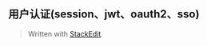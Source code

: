 ## 用户认证(session、jwt、oauth2、sso)


> Written with [StackEdit](https://stackedit.io/).
<!--stackedit_data:
eyJoaXN0b3J5IjpbLTE2MjEyMjU4NTVdfQ==
-->